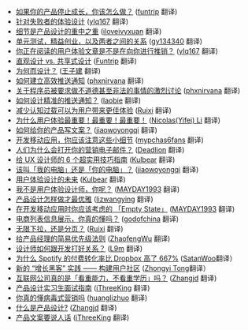 * [如果你的产品停止成长，你该怎么做？](https://juejin.im/post/5985935c518825261a2d222f?utm_source=gold-miner&utm_medium=readme&utm_campaign=github) ([funtrip](https://github.com/funtrip) 翻译)
* [针对失败者的体验设计](https://juejin.im/post/59013f6eda2f60005de40516/?utm_source=gold-miner&utm_medium=readme&utm_campaign=github) ([ylq167](https://github.com/ylq167) 翻译)
* [细节是产品设计的重中之重](https://juejin.im/post/58ed96aaa22b9d00634732e9/?utm_source=gold-miner&utm_medium=readme&utm_campaign=github) ([iloveivyxuan](https://github.com/iloveivyxuan) 翻译)
* [单元测试，精益创业，以及两者之间的关系](https://juejin.im/post/58d90a3b44d90400694505c4/?utm_source=gold-miner&utm_medium=readme&utm_campaign=github) ([gy134340](http://gy134340.com/) 翻译)
* [你正在阅读的用户体验文章是不是在向你进行推销？](https://juejin.im/post/58d4c501a22b9d00645544d9/?utm_source=gold-miner&utm_medium=readme&utm_campaign=github) ([ylq167](https://github.com/ylq167) 翻译)
* [直观设计 vs. 共享式设计](https://gold.xitu.io/entry/5862650a128fe1006d04d398/?utm_source=gold-miner&utm_medium=readme&utm_campaign=github) ([Funtrip](https://www.behance.net/Funtrip) 翻译)
* [为何而设计？](https://gold.xitu.io/entry/5857969761ff4b00686ad66b/?utm_source=gold-miner&utm_medium=readme&utm_campaign=github) ([王子建](https://github.com/Romeo0906) 翻译)
* [如何建立高效推送通知](https://gold.xitu.io/entry/5856427d61ff4b0063badca2?utm_source=gold-miner&utm_medium=readme&utm_campaign=github) ([phxnirvana](https://github.com/phxnirvana) 翻译)
* [关于程序员被要求做不道德甚至非法的事情的激烈讨论](https://gold.xitu.io/entry/584c122c61ff4b006cc6df53?utm_source=gold-miner&utm_medium=readme&utm_campaign=github) ([phxnirvana](https://github.com/phxnirvana) 翻译)
* [如何设计精准的推送通知？](http://gold.xitu.io/entry/58199acca22b9d0067a34821?utm_source=gold-miner&utm_medium=readme&utm_campaign=github) ([laobie](https://github.com/laobie) 翻译)
* [减少认知过载可以为用户带来更佳体验](http://gold.xitu.io/entry/58007345816dfa0056e8ff5c?utm_source=gold-miner&utm_medium=readme&utm_campaign=github) ([Ruixi](https://github.com/Ruixi) 翻译)
* [为什么用户体验最重要！最重要！最重要！](http://gold.xitu.io/entry/57e388ef5bbb50005d3c97d9?utm_source=gold-miner&utm_medium=readme&utm_campaign=github) ([Nicolas(Yifei) Li](https://github.com/yifili09) 翻译)
* [如何给你的产品写文案？](http://gold.xitu.io/entry/57d3a12067f3560057d58eba?utm_source=gold-miner&utm_medium=readme&utm_campaign=github) ([jiaowoyongqi](https://github.com/jiaowoyongqi) 翻译)
* [开发移动应用，你应该注意这些小细节](http://gold.xitu.io/entry/57d2d60667f3560057d0cd85?utm_source=gold-miner&utm_medium=readme&utm_campaign=github) ([mypchas6fans](https://github.com/mypchas6fans) 翻译)
* [人们为什么会打开你的营销电子邮件？](http://gold.xitu.io/entry/57d170f82e958a00544ebf7c?utm_source=gold-miner&utm_medium=readme&utm_campaign=github) ([Deadlion](https://github.com/Deadlion) 翻译)
* [给 UX 设计师的 6 个超实用技巧指南](http://gold.xitu.io/entry/57c6e4bb128fe1005fe80c95?utm_source=gold-miner&utm_medium=readme&utm_campaign=github) ([Kulbear](https://github.com/Kulbear) 翻译)
* [该叫「我的电脑」还是「你的电脑」？](http://gold.xitu.io/entry/57bbc0212e958a00694055a9?utm_source=gold-miner&utm_medium=readme&utm_campaign=github) ([jiaowoyongqi](https://github.com/jiaowoyongqi) 翻译)
* [用户体验设计的未来](http://gold.xitu.io/entry/57b875ae79bc44005b9c53d5?utm_source=gold-miner&utm_medium=readme&utm_campaign=github) ([Kulbear](https://github.com/Kulbear) 翻译)
* [我不是用户体验设计师，你呢？](http://gold.xitu.io/entry/57b680250a2b58005c8217f7?utm_source=gold-miner&utm_medium=readme&utm_campaign=github) ([MAYDAY1993](https://github.com/MAYDAY1993) 翻译)
* [产品设计怎样做才最优雅](http://gold.xitu.io/entry/57b14ce45bbb500062d9a51f?utm_source=gold-miner&utm_medium=readme&utm_campaign=github) ([lizwangying](https://github.com/lizwangying) 翻译)
* [在开发移动应用时你应该考虑的 「Empty State」](http://gold.xitu.io/entry/579f19956be3ff0065f59a90?utm_source=gold-miner&utm_medium=readme&utm_campaign=github) ([MAYDAY1993](https://github.com/MAYDAY1993) 翻译)
* [电商列表信息展示，你真的懂吗？](http://gold.xitu.io/entry/575cd2f31532bc00608d241c?utm_source=gold-miner&utm_medium=readme&utm_campaign=github) ([godofchina](https://github.com/godofchina) 翻译)
* [无限下拉，还是分页？](http://gold.xitu.io/entry/573e978171cfe448aa9dd03db?utm_source=gold-miner&utm_medium=readme&utm_campaign=github) ([Ruixi](https://github.com/Ruixi) 翻译)
* [给产品经理的简易优先级法则](http://gold.xitu.io/entry/572ad1cc1532bc0065d5e36b?utm_source=gold-miner&utm_medium=readme&utm_campaign=github) ([ZhaofengWu](https://github.com/ZhaofengWu) 翻译)
* [设计师如何跟开发打好关系？](http://gold.xitu.io/entry/57286f4f2e958a00657d2450?utm_source=gold-miner&utm_medium=readme&utm_campaign=github) ([L9m](https://github.com/L9m) 翻译)
* [为什么 Spotify 的付费转化率比 Dropbox 高了 667%](http://gold.xitu.io/entry/57232041f38c8400599ef706?utm_source=gold-miner&utm_medium=readme&utm_campaign=github) ([SatanWoo](https://github.com/SatanWoo)翻译）
* [新的 “增长黑客” 实践 —— 构建用户社区](http://gold.xitu.io/entry/5721e80cf38c84005992097e?utm_source=gold-miner&utm_medium=readme&utm_campaign=github) ([Zhongyi Tong](https://github.com/geeeeeeeeek)翻译）
* [互联网公司真的是「看重能力，不看重学历」吗？](http://gold.xitu.io/entry/571d8e4c8ac24700646f30ae?utm_source=gold-miner&utm_medium=readme&utm_campaign=github) ([Zhangjd](https://github.com/zhangjd) 翻译)
* [产品设计实习生面试指南](http://gold.xitu.io/entry/5715b102c4c971005bdc93e9?utm_source=gold-miner&utm_medium=readme&utm_campaign=github) ([iThreeKing](https://github.com/iThreeKing) 翻译)
* [你真的懂病毒式营销吗](http://gold.xitu.io/entry/5715d39cdf0eea005c930d80?utm_source=gold-miner&utm_medium=readme&utm_campaign=github) ([huanglizhuo](https://github.com/huanglizhuo) 翻译)
* [什么是产品设计?](http://gold.xitu.io/entry/570b6a6a75c4cd3c3b917bd0?utm_source=gold-miner&utm_medium=readme&utm_campaign=github) ([Zhangjd](https://github.com/zhangjd) 翻译)
* [产品文案要说人话](http://gold.xitu.io/entry/56ee4903c4c971005182e017?utm_source=gold-miner&utm_medium=readme&utm_campaign=github) ([iThreeKing](https://github.com/iThreeKing) 翻译)
